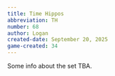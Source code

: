 ```yaml
---
title: Time Hippos
abbreviation: TH
number: 68
author: Logan
created-date: September 20, 2025
game-created: 34
---
```

Some info about the set TBA.
